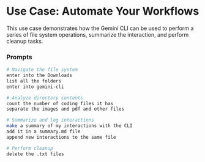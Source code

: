 # Use Case: Automate Your Workflows

This use case demonstrates how the Gemini CLI can be used to perform a series of file system operations, summarize the interaction, and perform cleanup tasks.

### Prompts

```bash
# Navigate the file system
enter into the Downloads
list all the folders
enter into gemini-cli

# Analyze directory contents
count the number of coding files it has
separate the images and pdf and other files

# Summarize and log interactions
make a summary of my interactions with the CLI
add it in a summary.md file
append new interactions to the same file

# Perform cleanup
delete the .txt files
